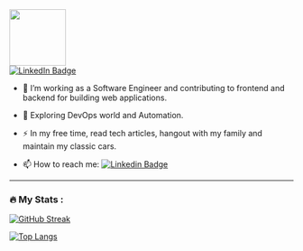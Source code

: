 <img src="https://media.giphy.com/media/M9gbBd9nbDrOTu1Mqx/giphy.gif" width="100"/>
<div id="header" align="left">
  <img src="https://komarev.com/ghpvc/?username=ikhsanuddin&style=for-the-badge&color=blue" alt=""/>
  
  <div id="badges">
    <a href="https://linkedin.com/in/ikhsanuddin">
      <img src="https://img.shields.io/badge/LinkedIn-blue?style=for-the-badge&logo=linkedin&logoColor=white" alt="LinkedIn Badge"/>
    </a>
  </div>
</div>


- :telescope: I’m working as a Software Engineer and contributing to frontend and backend for building web applications.

- :seedling: Exploring DevOps world and Automation.

- :zap: In my free time, read tech articles, hangout with my family and maintain my classic cars.

- :mailbox: How to reach me: [![Linkedin Badge](https://img.shields.io/badge/-ikhsanuddin-blue?style=flat&logo=Linkedin&logoColor=white)](https://linkedin.com/in/ikhsanuddin)

---

### :fire: My Stats :
[![GitHub Streak](http://github-readme-streak-stats.herokuapp.com?user=your-github-username&theme=dark&background=000000)](https://git.io/streak-stats)

[![Top Langs](https://github-readme-stats.vercel.app/api/top-langs/?username=your-github-username&layout=compact&theme=vision-friendly-dark)](https://github.com/anuraghazra/github-readme-stats)


<!--
**ikhsanuddin/ikhsanuddin** is a ✨ _special_ ✨ repository because its `README.md` (this file) appears on your GitHub profile.

Here are some ideas to get you started:

- 🔭 I’m currently working on ...
- 🌱 I’m currently learning ...
- 👯 I’m looking to collaborate on ...
- 🤔 I’m looking for help with ...
- 💬 Ask me about ...
- 📫 How to reach me: ...
- 😄 Pronouns: ...
- ⚡ Fun fact: ...
-->
